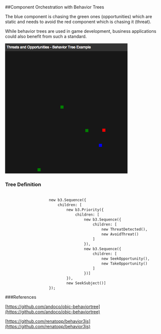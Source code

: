 ##Component Orchestration with Behavior Trees

The blue component is chasing the green ones (opportunities) which are static and needs to avoid the red component which is chasing it (threat).

While behavior trees are used in game development, business applications could also benefit from such a standard.

![ ](./screen.png)

### Tree Definition

```

                    new b3.Sequence({
                        children: [
                            new b3.Priority({
                                children: [
                                    new b3.Sequence({
                                        children: [
                                            new ThreatDetected(),
                                            new AvoidThreat()
                                        ]
                                    }),
                                    new b3.Sequence({
                                        children: [
                                            new SeekOpportunity(),
                                            new TakeOpportunity()
                                        ]
                                    })]
                            }),
                            new SeekSubject()]
                    });
```

###References

[https://github.com/andoco/objc-behaviortree](https://github.com/andoco/objc-behaviortree)

[https://github.com/renatopp/behavior3js](https://github.com/renatopp/behavior3js)